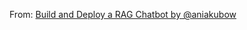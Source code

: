 From: [Build and Deploy a RAG Chatbot by @aniakubow](https://www.youtube.com/watch?v=d-VKYF4Zow0&t=5531s)
